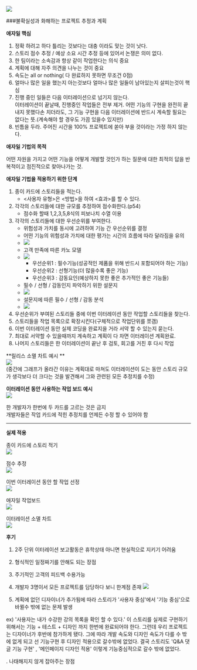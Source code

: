 ![](agaile_book.jpg)

###불확실성과 화해하는 프로젝트 추정과 계획 </br>

**애자일 핵심** </br>

1. 정확 하려고 하다 틀리는 것보다는 대충 이라도 맞는 것이 낫다.
2. 스토리 점수 추정 / 예상 소요 시간 추정 등에 있어서 논쟁은 의미 없다. 
3. 한 팀이라는 소속감과 항상 같이 작업한다는 의식 중요  
4. 계획에 대해 자주 의견을 나누는 것이 중요 
5. 속도는 all or nothing( 다 완료하지 못하면 무조건 0점)
6. 얼마나 많은 일을 했는지 아는것보다 얼마나 많은 일들이 남아있는지 살피는것이 핵심
7. 진행 중인 일들은 다음 이터레이션으로 넘기지 않는다.</br>
이터레이션이 끝날때, 진행중인 작업들은 전부 제거. 어떤 기능의 구현을 완전히 끝내지 못했다손 치더라도, 그 기능 구현을 다음 이터레이션에 반드시 계속할 필요는 없다는 뜻.(계속해야 할 경우도 가끔 있을수 있지만)
8. 빈틈을 두라. 주어진 시간을 100% 프로젝트에 쏟아 부을 것이라는 가정 하지 않는다. </br>

**애자일 기법의 목적** </br>

어떤 자원을 가지고 어떤 기능을 어떻게 개발할 것인가 하는 질문에 대한 최적의 답을 반복적이고 점진적으로 찾아나가는 것.

**애자일 기법을 적용하기 위한 단계**</br>
1. 종이 카드에 스토리들을 적는다.
    - <사용자 유형>은 <방법>을 하여 <효과>를 할 수 있다. 
2. 각각의 스토리들에 대한 규모를 추정하여 점수화한다.(p54)
    - 점수화 할때 1,2,3,5,8식의 피보나치 수열 이용
3. 각각의 스토리들에 대한 우선순위를 부여한다.
    - 위험성과 가치를 동시에 고려하여 기능 간 우선순위를 결정
    - 어떤 기능의 위험성과 가치에 대한 평가는 시간의 흐름에 따라 달라짐을 유의
    - ![](agaile_우선순위.png) 
    - 고객 만족에 따른 카노 모델
    - ![](agaile_konomodel.PNG)
        - 우선순위1 : 필수기능(성공적인 제품을 위해 반드시 포함되어야 하는 기능)
        - 우선순위2 : 선형기능(더 많을수록 좋은 기능)
        - 우선순위3 : 감동요인(예상하지 못한 좋은 추가적인 좋은 기능들) 
    - 필수 / 선형 / 감동인지 파악하기 위한 설문지 
    - ![](agaile_설문지.PNG)
    - 설문지에 따른 필수 / 선형 / 감동 분석 
    - ![](agaile_설문지분석법.PNG)
4. 우선순위가 부여된 스토리들 중에 이번 이터레이션 동안 작업할 스토리들을 찾는다.
5. 스토리들을 작업 목록으로 확장시킨다(구체적으로 작업단위를 쪼갬) 
6. 이번 이터레이션 동안 실제 코딩을 완료지을 거라 서약 할 수 있는지 묻는다.
7. 최대로 서약할 수 있을때까지 계속하고 계획이 다 차면 이터레이션 계획완료.
8. 나머지 스토리들은 한 이터레이션이 끝난 후 검토, 회고를 거친 후 다시 작업

**릴리스 소멸 차트 예시 ** </br>
![](agaile_이터레이션소멸차트.png)</br>
(중간에 그래프가 올라간 이유는 계획대로 마쳐도 이터레이션이 도는 동안 스토리 규모가 생각보다 더 크다는 것을 발견해서 그와 관련된 모든 추정치를 수정) 

**이터레이션 동안 사용하는 작업 보드 예시**</br>
![](agaile_jobboard.PNG)

한 개발자가 한번에 두 카드를 고르는 것은 금지 </br>
개발자들은 작업 카드에 적힌 추정치를 언제든 수정 할 수 있어야 함</br>



---

**실제 적용** </br>

종이 카드에 스토리 적기 </br>
![](agaile_card.jpg)

점수 추정</br>
![](agaile_score.jpg)

이번 이터레이션 동안 할 작업 선정</br>
![](agaile_card2.jpg)

애자일 작업보드</br>
![](agaile_jobboard.jpg)

이터레이션 소멸 차트 </br>
![](agaile_burndownchart.jpg)

**후기**</br>
1. 2주 단위 이터레이션 보고활동은 휴학상태 아니면 현실적으로 지키기 어려움
2. 형식적인 일정짜기를 안해도 되는 장점 
3. 주기적인 고객의 피드백 수용가능 
4. 개발자 3명이서 모든 프로젝트를 담당하다 보니 한계점 존재 
![](agaile_후기.PNG)

5. 계획에 없던 디자이너가 추가됨에 따라 스토리가 '사용자 중심'에서 '기능 중심'으로 바뀔수 밖에 없는 문제 발생

ex) '사용자는 내가 수강한 강의 목록을 확인 할 수 있다.' 이 스토리를 실제로 구현하기 위해서는 기능 + 테스트 + 디자인 까지 한번에 완료되어야 한다. 그런데 우리 프로젝트는 디자이너가 후반에 참가하게 됐다. 그에 따라 개발 속도와 디자인 속도가 다를 수 밖에 없게 되고 선 기능구현 후 디자인 적용으로 갈수밖에 없었다. 결국 스토리도 
'Q&A 댓글 기능 구현' , '메인페이지 디자인 적용' 이렇게 기능중심적으로 갈수 밖에 없었다. 

. 나태해지지 않게 잡아주는 장점 

